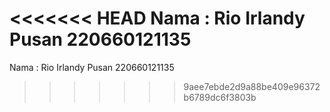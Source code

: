 <<<<<<< HEAD
Nama : Rio Irlandy Pusan 220660121135
=======
Nama : Rio Irlandy Pusan
220660121135
>>>>>>> 9aee7ebde2d9a88be409e96372b6789dc6f3803b
